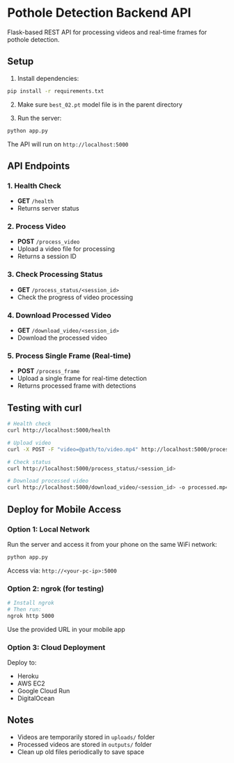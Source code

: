 # Pothole Detection Backend API

Flask-based REST API for processing videos and real-time frames for pothole detection.

## Setup

1. Install dependencies:
```bash
pip install -r requirements.txt
```

2. Make sure `best_02.pt` model file is in the parent directory

3. Run the server:
```bash
python app.py
```

The API will run on `http://localhost:5000`

## API Endpoints

### 1. Health Check
- **GET** `/health`
- Returns server status

### 2. Process Video
- **POST** `/process_video`
- Upload a video file for processing
- Returns a session ID

### 3. Check Processing Status
- **GET** `/process_status/<session_id>`
- Check the progress of video processing

### 4. Download Processed Video
- **GET** `/download_video/<session_id>`
- Download the processed video

### 5. Process Single Frame (Real-time)
- **POST** `/process_frame`
- Upload a single frame for real-time detection
- Returns processed frame with detections

## Testing with curl

```bash
# Health check
curl http://localhost:5000/health

# Upload video
curl -X POST -F "video=@path/to/video.mp4" http://localhost:5000/process_video

# Check status
curl http://localhost:5000/process_status/<session_id>

# Download processed video
curl http://localhost:5000/download_video/<session_id> -o processed.mp4
```

## Deploy for Mobile Access

### Option 1: Local Network
Run the server and access it from your phone on the same WiFi network:
```bash
python app.py
```
Access via: `http://<your-pc-ip>:5000`

### Option 2: ngrok (for testing)
```bash
# Install ngrok
# Then run:
ngrok http 5000
```
Use the provided URL in your mobile app

### Option 3: Cloud Deployment
Deploy to:
- Heroku
- AWS EC2
- Google Cloud Run
- DigitalOcean

## Notes
- Videos are temporarily stored in `uploads/` folder
- Processed videos are stored in `outputs/` folder
- Clean up old files periodically to save space
